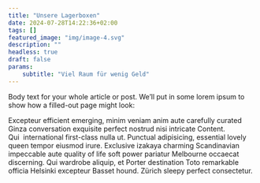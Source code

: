 ```yaml
---
title: "Unsere Lagerboxen"
date: 2024-07-28T14:22:36+02:00
tags: []
featured_image: "img/image-4.svg"
description: ""
headless: true
draft: false
params:
    subtitle: "Viel Raum für wenig Geld"
---
```


Body text for your whole article or post. We’ll put in some lorem ipsum to show how a filled-out page might look:

Excepteur efficient emerging, minim veniam anim aute carefully curated Ginza conversation exquisite perfect nostrud nisi intricate Content. Qui&nbsp;&nbsp;international first-class nulla ut. Punctual adipisicing, essential lovely queen tempor eiusmod irure. Exclusive izakaya charming Scandinavian impeccable aute quality of life soft power pariatur Melbourne occaecat discerning. Qui wardrobe aliquip, et Porter destination Toto remarkable officia Helsinki excepteur Basset hound. Zürich sleepy
perfect consectetur.